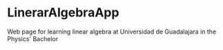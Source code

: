# LinerarAlgebraApp
Web page for learning linear algebra at Universidad de Guadalajara in the Physics' Bachelor
